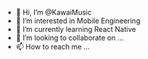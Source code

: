 - 👋 Hi, I’m @KawaiMusic
- 👀 I’m interested in Mobile Engineering
- 🌱 I’m currently learning React Native
- 💞️ I’m looking to collaborate on ...
- 📫 How to reach me ...

<!---
KawaiMusic/KawaiMusic is a ✨ special ✨ repository because its `README.md` (this file) appears on your GitHub profile.
You can click the Preview link to take a look at your changes.
--->
